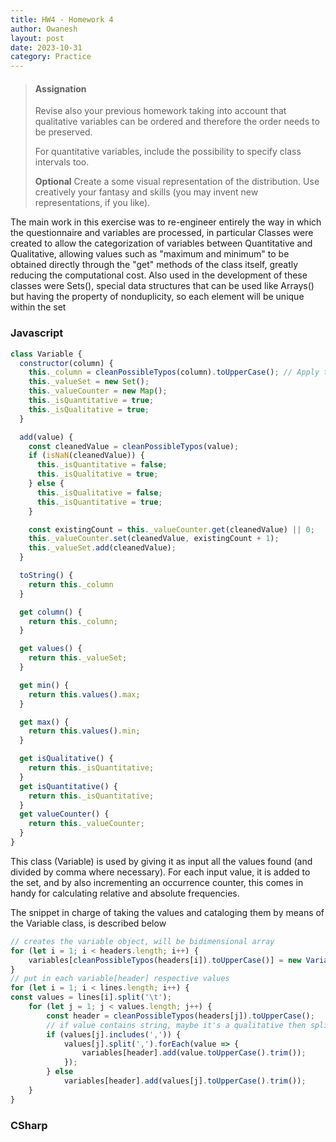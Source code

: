 ```yaml
---
title: HW4 - Homework 4
author: Owanesh
layout: post
date: 2023-10-31
category: Practice
---
```

>#### Assignation
>
>Revise also your previous homework taking into account that qualitative variables can be ordered and therefore the order needs to be preserved.
>
>For quantitative variables, include the possibility to specify class intervals too.
>
>**Optional**
>Create a some visual representation of the distribution. Use creatively your fantasy and skills (you may invent new representations, if you like).
 

The main work in this exercise was to re-engineer entirely the way in which the questionnaire and variables are processed, in particular Classes were created to allow the categorization of variables between Quantitative and Qualitative, allowing values such as "maximum and minimum" to be obtained directly through the "get" methods of the class itself, greatly reducing the computational cost. Also used in the development of these classes were Sets(), special data structures that can be used like Arrays() but having the property of nonduplicity, so each element will be unique within the set

### Javascript
```javascript
class Variable {
  constructor(column) {
    this._column = cleanPossibleTypos(column).toUpperCase(); // Apply typo cleaning and make uppercase
    this._valueSet = new Set();
    this._valueCounter = new Map();
    this._isQuantitative = true;
    this._isQualitative = true;
  }

  add(value) {
    const cleanedValue = cleanPossibleTypos(value);
    if (isNaN(cleanedValue)) {
      this._isQuantitative = false;
      this._isQualitative = true;
    } else {
      this._isQualitative = false;
      this._isQuantitative = true;
    }

    const existingCount = this._valueCounter.get(cleanedValue) || 0;
    this._valueCounter.set(cleanedValue, existingCount + 1);
    this._valueSet.add(cleanedValue);
  }

  toString() {
    return this._column
  }

  get column() {
    return this._column;
  }

  get values() {
    return this._valueSet;
  }

  get min() {
    return this.values().max;
  }

  get max() {
    return this.values().min;
  }

  get isQualitative() {
    return this._isQuantitative;
  }
  get isQuantitative() {
    return this._isQuantitative;
  }
  get valueCounter() {
    return this._valueCounter;
  }
}
```
This class (Variable) is used by giving it as input all the values found (and divided by comma where necessary). For each input value, it is added to the set, and by also incrementing an occurrence counter, this comes in handy for calculating relative and absolute frequencies.

The snippet in charge of taking the values and cataloging them by means of the Variable class, is described below
```javascript
// creates the variable object, will be bidimensional array
for (let i = 1; i < headers.length; i++) {
    variables[cleanPossibleTypos(headers[i]).toUpperCase()] = new Variable(headers[i]);
}
// put in each variable[header] respective values
for (let i = 1; i < lines.length; i++) {
const values = lines[i].split('\t');
    for (let j = 1; j < values.length; j++) {
        const header = cleanPossibleTypos(headers[j]).toUpperCase();
        // if value contains string, maybe it's a qualitative then split value by comma
        if (values[j].includes(',')) {
            values[j].split(',').forEach(value => {
                variables[header].add(value.toUpperCase().trim());
            });
        } else
            variables[header].add(values[j].toUpperCase().trim());
    }
}
```

### CSharp